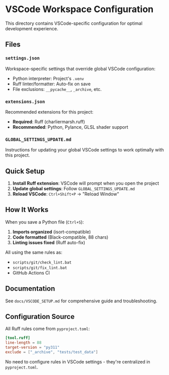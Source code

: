 # VSCode Workspace Configuration

This directory contains VSCode-specific configuration for optimal development experience.

## Files

### `settings.json`

Workspace-specific settings that override global VSCode configuration:

- Python interpreter: Project's `.venv`
- Ruff linter/formatter: Auto-fix on save
- File exclusions: `__pycache__`, `_archive`, etc.

### `extensions.json`

Recommended extensions for this project:

- **Required**: Ruff (charliermarsh.ruff)
- **Recommended**: Python, Pylance, GLSL shader support

### `GLOBAL_SETTINGS_UPDATE.md`

Instructions for updating your global VSCode settings to work optimally with this project.

## Quick Setup

1. **Install Ruff extension**: VSCode will prompt when you open the project
2. **Update global settings**: Follow `GLOBAL_SETTINGS_UPDATE.md`
3. **Reload VSCode**: `Ctrl+Shift+P` → "Reload Window"

## How It Works

When you save a Python file (`Ctrl+S`):

1. **Imports organized** (isort-compatible)
2. **Code formatted** (Black-compatible, 88 chars)
3. **Linting issues fixed** (Ruff auto-fix)

All using the same rules as:

- `scripts/git/check_lint.bat`
- `scripts/git/fix_lint.bat`
- GitHub Actions CI

## Documentation

See `docs/VSCODE_SETUP.md` for comprehensive guide and troubleshooting.

## Configuration Source

All Ruff rules come from `pyproject.toml`:

```toml
[tool.ruff]
line-length = 88
target-version = "py311"
exclude = ["_archive", "tests/test_data"]
```

No need to configure rules in VSCode settings - they're centralized in `pyproject.toml`.
